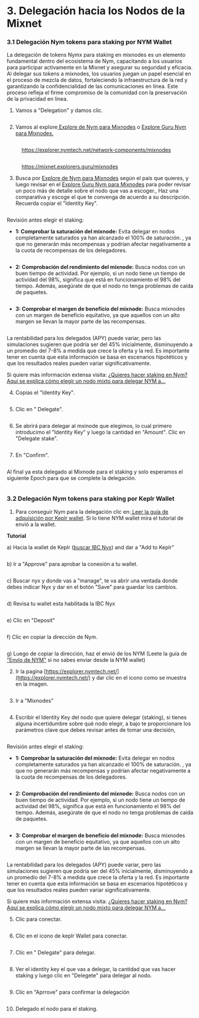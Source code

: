 # 3. Delegación hacia los Nodos de la Mixnet

###

### 3.1 Delegación Nym tokens para staking por NYM Wallet

La delegación de tokens Nymx para staking en mixnodes es un elemento fundamental dentro del ecosistema de Nym, capacitando a los usuarios para participar activamente en la Mixnet y asegurar su seguridad y eficacia. Al delegar sus tokens a mixnodes, los usuarios juegan un papel esencial en el proceso de mezcla de datos, fortaleciendo la infraestructura de la red y garantizando la confidencialidad de las comunicaciones en línea. Este proceso refleja el firme compromiso de la comunidad con la preservación de la privacidad en línea.

1. Vamos a "Delegation" y damos clic.

<figure><img src=".gitbook/assets/Diseño sin título1 (1).gif" alt=""><figcaption></figcaption></figure>

2. Vamos al explore[ Explore de Nym para Mixnodes](https://explorer.nymtech.net/network-components/mixnodes) o [Explore Guru Nym para Mixnodes.](https://mixnet.explorers.guru/mixnodes)

<figure><img src=".gitbook/assets/image (1).png" alt=""><figcaption><p><a href="https://explorer.nymtech.net/network-components/mixnodes">https://explorer.nymtech.net/network-components/mixnodes</a></p></figcaption></figure>

<figure><img src=".gitbook/assets/spaces_rgqtqZwrd7NhJmm1xnmD_uploads_rU0zPG5JppBhyDk4HiMa_image.webp" alt=""><figcaption><p><a href="https://mixnet.explorers.guru/mixnodes">https://mixnet.explorers.guru/mixnodes</a></p></figcaption></figure>

3. Busca por [Explore de Nym para Mixnodes](https://explorer.nymtech.net/network-components/mixnodes) según el país que quieres,  y luego revisar en el  [Explore Guru Nym para Mixnodes](https://mixnet.explorers.guru/mixnodes) para poder revisar un poco más de detalle sobre el nodo que vas a escoger., Haz una comparativa y escoge el que te convenga de acuerdo a su descripción. Recuerda copiar el "Identity Key".

<figure><img src=".gitbook/assets/Kazam_screencast_00019 (1).gif" alt=""><figcaption></figcaption></figure>

Revisión antes elegir el staking:&#x20;

* **1: Comprobar la saturación del mixnode:** Evita delegar en nodos completamente saturados ya han alcanzado el 100% de saturación. , ya que no generarán más recompensas y podrían afectar negativamente a la cuota de recompensas de los delegadores.

<figure><img src=".gitbook/assets/Diseño sin título (4).jpg" alt=""><figcaption></figcaption></figure>

* **2: Comprobación del rendimiento del mixnode:** Busca nodos con un buen tiempo de actividad. Por ejemplo, si un nodo tiene un tiempo de actividad del 98%, significa que está en funcionamiento el 98% del tiempo. Además, asegúrate de que el nodo no tenga problemas de caída de paquetes.



<figure><img src=".gitbook/assets/merge_from_ofoct (1).jpg" alt=""><figcaption></figcaption></figure>

* **3: Comprobar el margen de beneficio del mixnode:** Busca mixnodes con un margen de beneficio equitativo, ya que aquellos con un alto margen se llevan la mayor parte de las recompensas.

<figure><img src=".gitbook/assets/Diseño sin título (3) (1).jpg" alt=""><figcaption></figcaption></figure>

La rentabilidad para los delegados (APY) puede variar, pero las simulaciones sugieren que podría ser del 45% inicialmente, disminuyendo a un promedio del 7-8% a medida que crece la oferta y la red. Es importante tener en cuenta que esta información se basa en escenarios hipotéticos y que los resultados reales pueden variar significativamente.&#x20;

Si quiere más información extensa visita: [¿Quieres hacer staking en Nym? Aquí se explica cómo elegir un nodo mixto para delegar NYM a…](https://medium.com/@nymspanish/quieres-hacer-staking-en-nym-aqu%C3%AD-se-explica-c%C3%B3mo-elegir-un-nodo-mixto-para-delegar-nym-a-b1524eb0b611)

4. Copias el "Identity Key".

<figure><img src=".gitbook/assets/Diseño sin título (9) (1).gif" alt=""><figcaption></figcaption></figure>

5. Clic en " Delegate".

<figure><img src=".gitbook/assets/Diseño sin título (7) (1).gif" alt=""><figcaption></figcaption></figure>

6. Se abrirá para delegar al mxinode que elegimos, lo cual primero introducimo el  "Identity Key" y luego la cantidad en "Amount". Clic en "Delegate stake".

<figure><img src=".gitbook/assets/Diseño sin título (8) (1).gif" alt=""><figcaption></figcaption></figure>

7. En "Confirm".

<figure><img src=".gitbook/assets/Diseño sin título (10) (1).gif" alt=""><figcaption></figcaption></figure>

Al final ya esta delegado al Mixnode para el staking y solo esperamos el siguiente Epoch para que se complete la delegación.

<figure><img src=".gitbook/assets/Diseño sin título (2).png" alt=""><figcaption></figcaption></figure>



### 3.2  Delegación Nym tokens para staking por Keplr Wallet

1. Para conseguir Nym para la delegación clic en:[ Leer la guía de adquisición por Keplr wallet](1.-adquisicon-con-bridge-y-swap/1.2-keplr.md).  Si lo tiene NYM wallet mira el tutorial de envió a la wallet.

**Tutorial**&#x20;

a) Hacia la wallet de Keplr ([buscar IBC Nyx](https://chains.keplr.app/)) and dar a "Add to Keplr"

<figure><img src=".gitbook/assets/Media_240312_124113 (1).gif" alt=""><figcaption></figcaption></figure>

b) Ir a "Approve" para aprobar la conexión a tu wallet.

<figure><img src=".gitbook/assets/Media_240312_124548 (1).gif" alt=""><figcaption></figcaption></figure>

c) Buscar nyx y donde vas a "manage", te va abrir una ventada donde debes indicar Nyx y dar en el botón "Save" para guardar los cambios.

<figure><img src=".gitbook/assets/Media_240312_133826 (1).gif" alt=""><figcaption></figcaption></figure>

d) Revisa tu wallet esta habilitada la IBC Nyx

<figure><img src=".gitbook/assets/Media_240312_125419 (1).gif" alt=""><figcaption></figcaption></figure>

e) Clic en  "Deposit"

<figure><img src=".gitbook/assets/image (24).png" alt=""><figcaption></figcaption></figure>

f)  Clic en copiar la dirección de Nym.

<figure><img src=".gitbook/assets/image (26).png" alt=""><figcaption></figcaption></figure>

g) Luego de copiar la dirección, haz el envió de los NYM (Leete la guía de ["Envío de NYM"](2.-envio-y-recepcion-en-blockchain-nyx.md#id-2.1-envio-de-nym) si no sabes enviar desde la  NYM wallet)

2. Ir la pagina [https://explorer.nymtech.net/](https://explorer.nymtech.net/) y dar clic en el icono como se muestra en la imagen.

<figure><img src=".gitbook/assets/image (27).png" alt=""><figcaption></figcaption></figure>

3. Ir a "Mixnodes"

<figure><img src=".gitbook/assets/image (29).png" alt=""><figcaption></figcaption></figure>

4. Escribir el Identity Key del nodo que quiere delegar (staking), si tienes alguna incertidumbre sobre qué nodo elegir, a bajo te  proporcionare los parámetros clave que debes revisar antes de tomar una decisión,

<figure><img src=".gitbook/assets/image (30).png" alt=""><figcaption></figcaption></figure>

Revisión antes elegir el staking:&#x20;

* **1: Comprobar la saturación del mixnode:** Evita delegar en nodos completamente saturados ya han alcanzado el 100% de saturación. , ya que no generarán más recompensas y podrían afectar negativamente a la cuota de recompensas de los delegadores.

<figure><img src=".gitbook/assets/Diseño sin título (3).png" alt=""><figcaption></figcaption></figure>

* **2: Comprobación del rendimiento del mixnode:** Busca nodos con un buen tiempo de actividad. Por ejemplo, si un nodo tiene un tiempo de actividad del 98%, significa que está en funcionamiento el 98% del tiempo. Además, asegúrate de que el nodo no tenga problemas de caída de paquetes.

<figure><img src=".gitbook/assets/download.png" alt=""><figcaption></figcaption></figure>

* **3: Comprobar el margen de beneficio del mixnode:** Busca mixnodes con un margen de beneficio equitativo, ya que aquellos con un alto margen se llevan la mayor parte de las recompensas.

<figure><img src=".gitbook/assets/Diseño sin título (8).png" alt=""><figcaption></figcaption></figure>

La rentabilidad para los delegados (APY) puede variar, pero las simulaciones sugieren que podría ser del 45% inicialmente, disminuyendo a un promedio del 7-8% a medida que crece la oferta y la red. Es importante tener en cuenta que esta información se basa en escenarios hipotéticos y que los resultados reales pueden variar significativamente.&#x20;

Si quiere más información extensa visita: [¿Quieres hacer staking en Nym? Aquí se explica cómo elegir un nodo mixto para delegar NYM a…](https://medium.com/@nymspanish/quieres-hacer-staking-en-nym-aqu%C3%AD-se-explica-c%C3%B3mo-elegir-un-nodo-mixto-para-delegar-nym-a-b1524eb0b611)

5. Clic para conectar.

<figure><img src=".gitbook/assets/image (31).png" alt=""><figcaption></figcaption></figure>

6. Clic en el icono de keplr Wallet para conectar.

<figure><img src=".gitbook/assets/image (34).png" alt=""><figcaption></figcaption></figure>

7. Clic en " Delegate" para delegar.

<figure><img src=".gitbook/assets/image (35).png" alt=""><figcaption></figcaption></figure>

8. Ver el identity key el que vas a delegar, la cantidad que vas hacer staking y luego clic en "Delegete" para delegar al nodo.

<figure><img src=".gitbook/assets/image (36).png" alt=""><figcaption></figcaption></figure>

9. Clic en "Aprrove" para confirmar la delegación

<figure><img src=".gitbook/assets/image (37).png" alt=""><figcaption></figcaption></figure>

10. &#x20;Delegado el nodo para el staking.

<figure><img src=".gitbook/assets/image (39).png" alt=""><figcaption></figcaption></figure>

